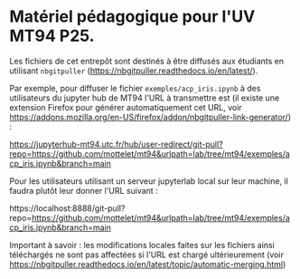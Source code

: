 # Matériel pédagogique pour l'UV MT94 P25.

Les fichiers de cet entrepôt sont destinés à être diffusés aux étudiants en utilisant `nbgitpuller` (https://nbgitpuller.readthedocs.io/en/latest/).

Par exemple, pour diffuser le fichier `exemples/acp_iris.ipynb` à des utilisateurs du jupyter hub de MT94 l'URL à transmettre est (il existe une extension Firefox pour générer automatiquement cet URL, voir https://addons.mozilla.org/en-US/firefox/addon/nbgitpuller-link-generator/) : 

https://jupyterhub-mt94.utc.fr/hub/user-redirect/git-pull?repo=https://github.com/mottelet/mt94&urlpath=lab/tree/mt94/exemples/acp_iris.ipynb&branch=main

Pour les utilisateurs utilisant un serveur jupyterlab local sur leur machine, il faudra plutôt leur donner l'URL suivant :

https://localhost:8888/git-pull?repo=https://github.com/mottelet/mt94&urlpath=lab/tree/mt94/exemples/acp_iris.ipynb&branch=main

Important à savoir : les modifications locales faites sur les fichiers ainsi téléchargés ne sont pas affectées si l'URL est chargé ultérieurement (voir https://nbgitpuller.readthedocs.io/en/latest/topic/automatic-merging.html)

